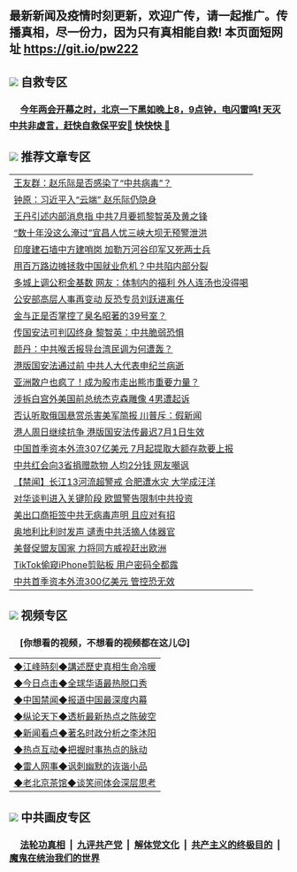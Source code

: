 ## 最新新闻及疫情时刻更新，欢迎广传，请一起推广。传播真相，尽一份力，因为只有真相能自救! 本页面短网址 https://git.io/pw222

## <img src="https://img.icons8.com/cute-clipart/2x/circled-right.png">  自救专区

 ### &nbsp;&nbsp;&nbsp;&nbsp; [今年两会开幕之时，北京一下黑如晚上8，9点钟，电闪雷鸣❗️ 天灭中共非虚言，赶快自救保平安🍎 快快快 📩](https://github.com/pwgy/td/blob/master/README.md)

## <img src="https://img.icons8.com/cute-clipart/2x/circled-right.png"> 推荐文章专区

<Table>

<tr><td colspan="2" align="left"><a href="https://kmyaoayewvhx.xhyte.press/?name=c1191240&key=wybpblbewupvzpbn&from=pw2">王友群：赵乐际是否感染了“中共病毒”？</a></td></tr>


<tr><td colspan="2" align="left"><a href="https://kmyaoayewvhx.xhyte.press/?name=c1191232&key=wybpblbewupvzpbn&from=pw2">钟原：习近平入“云端” 赵乐际仍隐身</a></td></tr>


<tr><td colspan="2" align="left"><a href="https://kmyaoayewvhx.xhyte.press/?name=c1191198&key=wybpblbewupvzpbn&from=pw2">王丹引述内部消息指 中共7月要抓黎智英及黄之锋</a></td></tr>


<tr><td colspan="2" align="left"><a href="https://kmyaoayewvhx.xhyte.press/?name=c1191202&key=wybpblbewupvzpbn&from=pw2">“数十年没这么淹过”宜昌人忧三峡大坝无预警泄洪</a></td></tr>


<tr><td colspan="2" align="left"><a href="https://kmyaoayewvhx.xhyte.press/?name=c1191241&key=wybpblbewupvzpbn&from=pw2">印度建石墙中方建哨岗 加勒万河谷印军又死两士兵</a></td></tr>


<tr><td colspan="2" align="left"><a href="https://kmyaoayewvhx.xhyte.press/?name=c1191206&key=wybpblbewupvzpbn&from=pw2">用百万路边摊拯救中国就业危机？中共陷内部分裂</a></td></tr>


<tr><td colspan="2" align="left"><a href="https://kmyaoayewvhx.xhyte.press/?name=c1191227&key=wybpblbewupvzpbn&from=pw2">多城上调公积金基数 网友：体制内的福利 外人连汤也没得喝</a></td></tr>


<tr><td colspan="2" align="left"><a href="https://kmyaoayewvhx.xhyte.press/?name=c1191205&key=wybpblbewupvzpbn&from=pw2">公安部高层人事再变动 反恐专员刘跃进离任</a></td></tr>


<tr><td colspan="2" align="left"><a href="https://kmyaoayewvhx.xhyte.press/?name=c1191212&key=wybpblbewupvzpbn&from=pw2">金与正是否掌控了臭名昭著的39号室？</a></td></tr>


<tr><td colspan="2" align="left"><a href="https://kmyaoayewvhx.xhyte.press/?name=c1191183&key=wybpblbewupvzpbn&from=pw2">传国安法可判囚终身 黎智英：中共脆弱恐惧</a></td></tr>


<tr><td colspan="2" align="left"><a href="https://kmyaoayewvhx.xhyte.press/?name=c1191233&key=wybpblbewupvzpbn&from=pw2">颜丹：中共喉舌报导台湾民调为何遭轰？</a></td></tr>


<tr><td colspan="2" align="left"><a href="https://kmyaoayewvhx.xhyte.press/?name=c1191239&key=wybpblbewupvzpbn&from=pw2">港版国安法通过前 中共人大代表申纪兰病逝</a></td></tr>


<tr><td colspan="2" align="left"><a href="https://kmyaoayewvhx.xhyte.press/?name=c1191200&key=wybpblbewupvzpbn&from=pw2">亚洲散户也疯了！成为股市走出熊市重要力量？</a></td></tr>


<tr><td colspan="2" align="left"><a href="https://kmyaoayewvhx.xhyte.press/?name=c1191220&key=wybpblbewupvzpbn&from=pw2">涉拆白宫外美国前总统杰克森雕像 4男遭起诉</a></td></tr>


<tr><td colspan="2" align="left"><a href="https://kmyaoayewvhx.xhyte.press/?name=c1191215&key=wybpblbewupvzpbn&from=pw2">否认听取俄国悬赏杀害美军简报 川普斥：假新闻</a></td></tr>


<tr><td colspan="2" align="left"><a href="https://kmyaoayewvhx.xhyte.press/?name=c1191199&key=wybpblbewupvzpbn&from=pw2">港人周日继续抗争 港版国安法传最迟7月1日生效</a></td></tr>


<tr><td colspan="2" align="left"><a href="https://kmyaoayewvhx.xhyte.press/?name=c1191209&key=wybpblbewupvzpbn&from=pw2">中国首季资本外流307亿美元 7月起提取大额存款要上报</a></td></tr>


<tr><td colspan="2" align="left"><a href="https://kmyaoayewvhx.xhyte.press/?name=c1191237&key=wybpblbewupvzpbn&from=pw2">中共红会向3省捐赠款物 人均2分钱 网友嘲讽</a></td></tr>


<tr><td colspan="2" align="left"><a href="https://kmyaoayewvhx.xhyte.press/?name=c1191252&key=wybpblbewupvzpbn&from=pw2">【禁闻】长江13河流超警戒 合肥遭水灾 大学成汪洋</a></td></tr>


<tr><td colspan="2" align="left"><a href="https://kmyaoayewvhx.xhyte.press/?name=c1191218&key=wybpblbewupvzpbn&from=pw2">对华谈判进入关键阶段 欧盟警告限制中共投资</a></td></tr>


<tr><td colspan="2" align="left"><a href="https://kmyaoayewvhx.xhyte.press/?name=c1191210&key=wybpblbewupvzpbn&from=pw2">美出口商拒签中共无病毒声明 且应对有招</a></td></tr>


<tr><td colspan="2" align="left"><a href="https://kmyaoayewvhx.xhyte.press/?name=c1191201&key=wybpblbewupvzpbn&from=pw2">奥地利比利时发声 谴责中共活摘人体器官</a></td></tr>


<tr><td colspan="2" align="left"><a href="https://kmyaoayewvhx.xhyte.press/?name=c1191217&key=wybpblbewupvzpbn&from=pw2">美督促盟友国家 力将同方威视赶出欧洲</a></td></tr>


<tr><td colspan="2" align="left"><a href="https://kmyaoayewvhx.xhyte.press/?name=c1191238&key=wybpblbewupvzpbn&from=pw2">TikTok偷窥iPhone剪贴板 用户密码全都露</a></td></tr>


<tr><td colspan="2" align="left"><a href="https://kmyaoayewvhx.xhyte.press/?name=c1191216&key=wybpblbewupvzpbn&from=pw2">中共首季资本外流300亿美元 管控恐无效</a></td></tr>


</Table>


## <img src="https://img.icons8.com/cute-clipart/2x/circled-right.png"> 视频专区
### &nbsp;&nbsp;&nbsp;&nbsp; [你想看的视频，不想看的视频都在这儿😉] <tr>
 <Table>
   <tr>
   <td colspan="2" align=left> 
<a href="https://kmyaoayewvhx.xhyte.press/oo.aspx?name=c922850&key=wybpblbewupvzpbn&from=gy22&tag=9877">◆江峰時刻◆講述歷史真相生命冷暖</a><br/>
    </td>
  </tr>
   <tr>
   <td colspan="2" align=left> 
<a href="https://kmyaoayewvhx.xhyte.press/oo.aspx?name=c816850&key=wybpblbewupvzpbn&from=gy22&tag=9877">◆今日点击◆全球华语最热脱口秀</a><br/>
    </td>
  </tr>
  <tr>
  <td colspan="2" align=left>
<a href="https://kmyaoayewvhx.xhyte.press/oo.aspx?name=c816860&key=wybpblbewupvzpbn&from=gy22&tag=99733110">◆中国禁闻◆报道中国最深度内幕</a><br/>
   </tr>
  <tr>
     <td colspan="2" align=left>
<a href="https://kmyaoayewvhx.xhyte.press/oo.aspx?name=c816855&key=wybpblbewupvzpbn&from=gy22&tag=997110">◆纵论天下◆透析最新热点之陈破空</a><br/>
   </tr>
   <tr>
      <td colspan="2" align=left>
<a href="https://kmyaoayewv4hx.xhyte.press/oo.aspx?name=c838308&key=wybpblbewupvzpbn&from=gy22&tag=9973110">◆新闻看点◆著名时政分析之李沐阳</a><br/>
   </tr>
   <tr>
     <td colspan="2" align=left>
<a href="https://kmy4aoayewvhx.xhyte.press/oo.aspx?name=c816852&key=wybpblbewupvzpbn&from=gy22&tag=9733110">◆热点互动◆把握时事热点的脉动</a><br/>
   </tr>
   <tr>
      <td colspan="2" align=left>
<a href="https://kmyaoaye4wvhx.xhyte.press/oo.aspx?name=c816694&key=wybpblbewupvzpbn&from=gy22&tag=93310">◆雷人网事◆讽刺幽默的诙谐小品</a><br/>
   </tr>
   <tr>
    <td colspan="2" align=left>
<a href="https://kmyao4ayewvhx.xhyte.press/oo.aspx?name=c816650&key=wybpblbewupvzpbn&from=gy22&tag=9973110">◆老北京茶馆◆谈笑间体会深层思考</a><br/>
   </tr>
</Table>
 
## <img src="https://img.icons8.com/cute-clipart/2x/circled-right.png"> 中共画皮专区


 ### &nbsp;&nbsp;&nbsp;&nbsp; [法轮功真相](https://github.com/begood0513/basic/blob/master/README.md) &nbsp;|&nbsp; [九评共产党](https://github.com/begood0513/9ping.md/blob/master/README.md) &nbsp;|&nbsp; [解体党文化](https://github.com/begood0513/jtdwh.md/blob/master/README.md)   &nbsp;|&nbsp; [共产主义的终极目的](https://github.com/begood0513/gczydzjmd.md/blob/master/README.md) &nbsp;|&nbsp; [魔鬼在统治我们的世界](https://github.com/begood0513/gczydzjmd.md/blob/master/README.md) 

